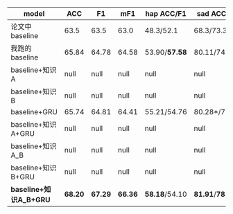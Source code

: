 |model|ACC|F1|mF1|hap ACC/F1|sad  ACC/F1|neu  ACC/F1|ang  ACC/F1|exc  ACC/F1|fru  ACC/F1|
|----|----|----|----|----|----|----|----|----|----|
|论文中baseline|63.5|63.5|63.0|48.3/52.1|68.3/73.3|61.6/58.4|57.5/61.9|68.1/69.7|**67.1**/62.3|
|我跑的baseline|65.84|64.78|64.58|53.90/**57.58**|80.11/74.45|58.02/60.34|63.54/62.10|**77.50**/**70.76**|60.92/62.27|
|baseline+知识A|null|null|null|null|null|null|null|null|null|
|baseline+知识B|null|null|null|null|null|null|null|null|null|
|baseline+GRU|65.74|64.81|64.41|55.21/54.76|80.28*/76.31|58.73/76.31|70.06/62.67|72.24/69.18|60.38/64.08|
|baseline+知识A+GRU|null|null|null|null|null|null|null|null|null|
|baseline+知识A_B|null|null|null|null|null|null|null|null|null|
|baseline+知识B+GRU|null|null|null|null|null|null|null|null|null|
|**baseline+知识A_B+GRU**|**68.20**|**67.29**|**66.36**|**58.18**/54.10|**81.91**/**78.99**|**62.02**/**64.72**|**70.64**/**63.17**|73.58/70.62|**64.09**/**66.58**|

